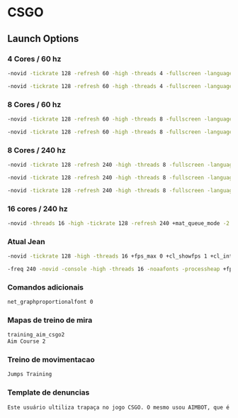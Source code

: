 # CSGO

## Launch Options

### 4 Cores / 60 hz

```sh
-novid -tickrate 128 -refresh 60 -high -threads 4 -fullscreen -language english -nojoy -nod3d9ex1 +cl_forcepreload 1

-novid -tickrate 128 -refresh 60 -high -threads 4 -fullscreen -language english -nojoy
```

### 8 Cores / 60 hz

```sh
-novid -tickrate 128 -refresh 60 -high -threads 8 -fullscreen -language english -nojoy -nod3d9ex1 +cl_forcepreload 1

-novid -tickrate 128 -refresh 60 -high -threads 8 -fullscreen -language english -nojoy
```

### 8 Cores / 240 hz

```sh
-novid -tickrate 128 -refresh 240 -high -threads 8 -fullscreen -language english -nojoy -nod3d9ex1 +cl_forcepreload 1

-novid -tickrate 128 -refresh 240 -high -threads 8 -fullscreen -language english -nojoy

-novid -tickrate 128 -refresh 240 -high -threads 8 -fullscreen -language english -nojoy -nod3d9ex1 +cl_forcepreload 1 +rate 198000 +mat_queue_mode -2
```

### 16 cores / 240 hz

```sh
-novid -threads 16 -high -tickrate 128 -refresh 240 +mat_queue_mode -2 +fps_max 300 +r_dynamic 0 +cl_forcepreload 1
```
### Atual Jean

```sh
-novid -tickrate 128 -high -threads 16 +fps_max 0 +cl_showfps 1 +cl_interp 0 +cl_interp_ratio 1 +rate 128000 +cl_updaterate 128 +cl_cmdrate 128 +mat_queue_mode 2 -freq 240 -refresh 240 +cl_forcepreload 1 -nod3d9ex -nojoy
```

```sh
-freq 240 -novid -console -high -threads 16 -noaafonts -processheap +fps_max_menu 999 +fps_max 999 -tickrate 128 +cl_cmdrate 128 +cl_updaterate 128 +cl_interp_ratio 1 +cl_interp 0 +mat_queue_mode 2 +cl_forcepreload 1 +cl_lagcompensation 1
```


### Comandos adicionais
```sh
net_graphproportionalfont 0
```

### Mapas de treino de mira

```sh
training_aim_csgo2
Aim Course 2
```

### Treino de movimentacao

```sh
Jumps Training
```


### Template de denuncias
```sh
Este usuário ultiliza trapaça no jogo CSGO. O mesmo usou AIMBOT, que é mira automatic ca. Durante a partida o mesmo matava os inimigos de HS (headshot) correndo. Na partida ele obteve uma taxa de 75% de HS. Por isso achei super estranho. Fui verificar o perfil do usuário e o mesmo já tem vários xingamentos por uso de hack. Você pode ver no perfil dele da steam. Abaixo segue a prova FINAL que ele está usando trapaça. Link da partida que o mesmo trapaceou.
```
